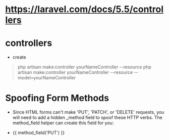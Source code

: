 # https://laravel.com/docs/5.5/controllers
# controllers
- create
> php artisan make:controller yourNameController --resource
> php artisan make:controller yourNameController --resource --model=yourNameController


# Spoofing Form Methods
+ Since HTML forms can't make 'PUT', 'PATCH', or 'DELETE' requests, you will need to add a hidden _method field to spoof these HTTP verbs. The method_field helper can create this field for you:

+ {{ method_field('PUT') }}